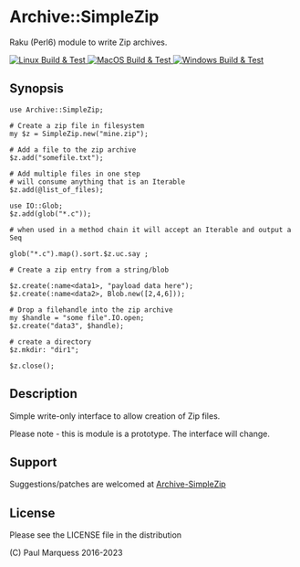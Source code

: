 # Archive::SimpleZip

Raku (Perl6) module to write Zip archives.

[ ![Linux Build & Test](https://github.com/pmqs/Archive-SimpleZip/workflows/linux.yml/badge.svg) ](https://github.com/pmqs/Archive-SimpleZip/actions)
[ ![MacOS Build & Test](https://github.com/pmqs/Archive-SimpleZip/workflows/macos.yml/badge.svg) ](https://github.com/pmqs/Archive-SimpleZip/actions)
[ ![Windows Build & Test](https://github.com/pmqs/Archive-SimpleZip/workflows/windows.yml/badge.svg) ](https://github.com/pmqs/Archive-SimpleZip/actions)

## Synopsis


```
use Archive::SimpleZip;

# Create a zip file in filesystem
my $z = SimpleZip.new("mine.zip");

# Add a file to the zip archive
$z.add("somefile.txt");

# Add multiple files in one step
# will consume anything that is an Iterable
$z.add(@list_of_files);

use IO::Glob;
$z.add(glob("*.c"));

# when used in a method chain it will accept an Iterable and output a Seq

glob("*.c").map().sort.$z.uc.say ;

# Create a zip entry from a string/blob

$z.create(:name<data1>, "payload data here");
$z.create(:name<data2>, Blob.new([2,4,6]));

# Drop a filehandle into the zip archive
my $handle = "some file".IO.open;
$z.create("data3", $handle);

# create a directory
$z.mkdir: "dir1";

$z.close();
```


## Description

Simple write-only interface to allow creation of Zip files.

Please note - this is module is a prototype. The interface will change.

## Support

Suggestions/patches are welcomed at [Archive-SimpleZip](https://github.com/pmqs/Archive-SimpleZip)

## License

Please see the LICENSE file in the distribution

(C) Paul Marquess 2016-2023
